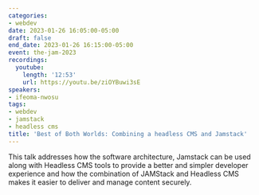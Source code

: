 ```yaml
---
categories:
- webdev
date: 2023-01-26 16:05:00-05:00
draft: false
end_date: 2023-01-26 16:15:00-05:00
event: the-jam-2023
recordings:
  youtube:
    length: '12:53'
    url: https://youtu.be/ziOYBuwi3sE
speakers:
- ifeoma-nwosu
tags:
- webdev
- jamstack
- headless cms
title: 'Best of Both Worlds: Combining a headless CMS and Jamstack'
---
```



This talk addresses how the software architecture, Jamstack can be used along with Headless CMS tools to provide a better and simpler developer experience and how the combination of JAMStack and Headless CMS makes it easier to deliver and manage content securely.